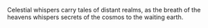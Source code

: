 Celestial whispers carry tales of distant realms, as the breath of the heavens whispers secrets of the cosmos to the waiting earth.